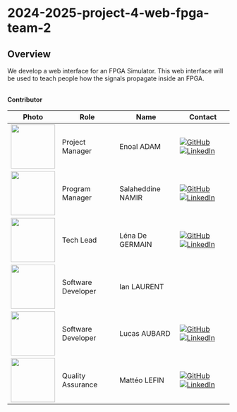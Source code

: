 # 2024-2025-project-4-web-fpga-team-2
## Overview
We develop a web interface for an FPGA Simulator. This web interface will be used to teach people how the signals propagate inside an FPGA.

<br>
<detail>
<summary><b> Contributor </b></summary>

|Photo|Role|Name|Contact|
|-|-|-|-|
|<img src="https://ca.slack-edge.com/T07N4K3NA3Z-U07NK6MCR0A-g4cac1c20a04-192" width="100px" height="100">|Project Manager|Enoal ADAM|[![GitHub](https://img.shields.io/badge/-GitHub-181717?logo=github&logoColor=white&style=flat-square)](https://github.com/EnoGame29)[![LinkedIn](https://img.shields.io/badge/-LinkedIn-0077B5?logo=linkedin&logoColor=white&style=flat-square)](https://www.linkedin.com/in/enoal-adam-02552932a/)|
|<img src="https://gravatar.com/avatar/fbb2631ed2b14d85006ea91fcf223680?size=128&d=mp" width="100" height="100">|Program Manager|Salaheddine NAMIR|[![GitHub](https://img.shields.io/badge/-GitHub-181717?logo=github&logoColor=white&style=flat-square)](https://github.com/T3rryc)[![LinkedIn](https://img.shields.io/badge/-LinkedIn-0077B5?logo=linkedin&logoColor=white&style=flat-square)](https://www.linkedin.com/in/salaheddine-namir-3402471b8/)|
|<img src="https://ca.slack-edge.com/T019N8PRR7W-U07DQ644220-32f6fb88c2d8-192" width="100" height="100"> |Tech Lead|Léna De GERMAIN|[![GitHub](https://img.shields.io/badge/GitHub-181717?style=flat&logo=github&logoColor=white)](https://github.com/lenadg18)[![LinkedIn](https://img.shields.io/badge/LinkedIn-0077B5?style=flat&logo=linkedin&logoColor=white)](https://www.linkedin.com/in/lena-degermain-5535a032a/)|
|<img src="https://avatars.githubusercontent.com/u/146005340?v=4" width=100 height="100">|Software Developer|Ian LAURENT||
|<img src="https://gravatar.com/avatar/dc3a8fc938e413abe9fb0053201896e7?size=128&d=mp" width=100 height="100">|Software Developer|Lucas AUBARD|[![GitHub](https://img.shields.io/badge/-GitHub-181717?logo=github&logoColor=white&style=flat-square)](https://github.com/LucasAub)[![LinkedIn](https://img.shields.io/badge/-LinkedIn-0077B5?logo=linkedin&logoColor=white&style=flat-square)](https://www.linkedin.com/in/lucas-aubard-596b37251/)|
|<img src="https://ca.slack-edge.com/T019N8PRR7W-U05T1QGDPGC-5b740608e738-192" width="100" height="100">|Quality Assurance|Mattéo LEFIN|[![GitHub](https://img.shields.io/badge/-GitHub-181717?logo=github&logoColor=white&style=flat-square)](https://github.com/Mattstar64)[![LinkedIn](https://img.shields.io/badge/-LinkedIn-0077B5?logo=linkedin&logoColor=white&style=flat-square)](https://www.linkedin.com/in/matt%C3%A9o-lefin-380272293/)|



</detail>